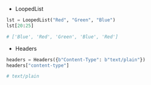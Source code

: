* LoopedList

```py
lst = LoopedList("Red", "Green", "Blue")
lst[20:25]

# ['Blue', 'Red', 'Green', 'Blue', 'Red']
```

* Headers

```py
headers = Headers({b"Content-Type": b"text/plain"})
headers["content-type"]

# text/plain
```

